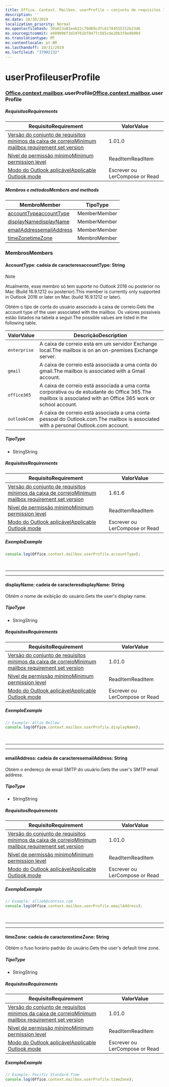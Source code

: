 ```yaml
---
title: Office. Context. Mailbox. userProfile – conjunto de requisitos 1,8
description: ''
ms.date: 10/30/2019
localization_priority: Normal
ms.openlocfilehash: 39a833a81eab22c70d89cdfc61784555312b23d6
ms.sourcegitcommit: e989096f3d19761bf8477c585cde20b3f8e0b90d
ms.translationtype: MT
ms.contentlocale: pt-BR
ms.lasthandoff: 10/31/2019
ms.locfileid: "37902132"
---
```

# <a name="userprofile"></a><span data-ttu-id="c0ae4-102">userProfile</span><span class="sxs-lookup"><span data-stu-id="c0ae4-102">userProfile</span></span>

### <a name="officeofficemdcontextofficecontextmdmailboxofficecontextmailboxmduserprofile"></a><span data-ttu-id="c0ae4-103">[Office](Office.md)[.context](Office.context.md)[.mailbox](Office.context.mailbox.md).userProfile</span><span class="sxs-lookup"><span data-stu-id="c0ae4-103">[Office](Office.md)[.context](Office.context.md)[.mailbox](Office.context.mailbox.md).userProfile</span></span>

##### <a name="requirements"></a><span data-ttu-id="c0ae4-104">Requisitos</span><span class="sxs-lookup"><span data-stu-id="c0ae4-104">Requirements</span></span>

|<span data-ttu-id="c0ae4-105">Requisito</span><span class="sxs-lookup"><span data-stu-id="c0ae4-105">Requirement</span></span>| <span data-ttu-id="c0ae4-106">Valor</span><span class="sxs-lookup"><span data-stu-id="c0ae4-106">Value</span></span>|
|---|---|
|[<span data-ttu-id="c0ae4-107">Versão do conjunto de requisitos mínimos da caixa de correio</span><span class="sxs-lookup"><span data-stu-id="c0ae4-107">Minimum mailbox requirement set version</span></span>](/office/dev/add-ins/reference/requirement-sets/outlook-api-requirement-sets)| <span data-ttu-id="c0ae4-108">1.0</span><span class="sxs-lookup"><span data-stu-id="c0ae4-108">1.0</span></span>|
|[<span data-ttu-id="c0ae4-109">Nível de permissão mínimo</span><span class="sxs-lookup"><span data-stu-id="c0ae4-109">Minimum permission level</span></span>](/outlook/add-ins/understanding-outlook-add-in-permissions)| <span data-ttu-id="c0ae4-110">ReadItem</span><span class="sxs-lookup"><span data-stu-id="c0ae4-110">ReadItem</span></span>|
|[<span data-ttu-id="c0ae4-111">Modo do Outlook aplicável</span><span class="sxs-lookup"><span data-stu-id="c0ae4-111">Applicable Outlook mode</span></span>](/outlook/add-ins/#extension-points)| <span data-ttu-id="c0ae4-112">Escrever ou Ler</span><span class="sxs-lookup"><span data-stu-id="c0ae4-112">Compose or Read</span></span>|

##### <a name="members-and-methods"></a><span data-ttu-id="c0ae4-113">Membros e métodos</span><span class="sxs-lookup"><span data-stu-id="c0ae4-113">Members and methods</span></span>

| <span data-ttu-id="c0ae4-114">Membro</span><span class="sxs-lookup"><span data-stu-id="c0ae4-114">Member</span></span> | <span data-ttu-id="c0ae4-115">Tipo</span><span class="sxs-lookup"><span data-stu-id="c0ae4-115">Type</span></span> |
|--------|------|
| [<span data-ttu-id="c0ae4-116">accountType</span><span class="sxs-lookup"><span data-stu-id="c0ae4-116">accountType</span></span>](#accounttype-string) | <span data-ttu-id="c0ae4-117">Member</span><span class="sxs-lookup"><span data-stu-id="c0ae4-117">Member</span></span> |
| [<span data-ttu-id="c0ae4-118">displayName</span><span class="sxs-lookup"><span data-stu-id="c0ae4-118">displayName</span></span>](#displayname-string) | <span data-ttu-id="c0ae4-119">Member</span><span class="sxs-lookup"><span data-stu-id="c0ae4-119">Member</span></span> |
| [<span data-ttu-id="c0ae4-120">emailAddress</span><span class="sxs-lookup"><span data-stu-id="c0ae4-120">emailAddress</span></span>](#emailaddress-string) | <span data-ttu-id="c0ae4-121">Member</span><span class="sxs-lookup"><span data-stu-id="c0ae4-121">Member</span></span> |
| [<span data-ttu-id="c0ae4-122">timeZone</span><span class="sxs-lookup"><span data-stu-id="c0ae4-122">timeZone</span></span>](#timezone-string) | <span data-ttu-id="c0ae4-123">Membro</span><span class="sxs-lookup"><span data-stu-id="c0ae4-123">Member</span></span> |

### <a name="members"></a><span data-ttu-id="c0ae4-124">Membros</span><span class="sxs-lookup"><span data-stu-id="c0ae4-124">Members</span></span>

#### <a name="accounttype-string"></a><span data-ttu-id="c0ae4-125">AccountType: cadeia de caracteres</span><span class="sxs-lookup"><span data-stu-id="c0ae4-125">accountType: String</span></span>

> [!NOTE]
> <span data-ttu-id="c0ae4-126">Atualmente, esse membro só tem suporte no Outlook 2016 ou posterior no Mac (Build 16.9.1212 ou posterior).</span><span class="sxs-lookup"><span data-stu-id="c0ae4-126">This member is currently only supported in Outlook 2016 or later on Mac (build 16.9.1212 or later).</span></span>

<span data-ttu-id="c0ae4-127">Obtém o tipo de conta do usuário associado à caixa de correio.</span><span class="sxs-lookup"><span data-stu-id="c0ae4-127">Gets the account type of the user associated with the mailbox.</span></span> <span data-ttu-id="c0ae4-128">Os valores possíveis estão listados na tabela a seguir.</span><span class="sxs-lookup"><span data-stu-id="c0ae4-128">The possible values are listed in the following table.</span></span>

| <span data-ttu-id="c0ae4-129">Valor</span><span class="sxs-lookup"><span data-stu-id="c0ae4-129">Value</span></span> | <span data-ttu-id="c0ae4-130">Descrição</span><span class="sxs-lookup"><span data-stu-id="c0ae4-130">Description</span></span> |
|-------|-------------|
| `enterprise` | <span data-ttu-id="c0ae4-131">A caixa de correio está em um servidor Exchange local.</span><span class="sxs-lookup"><span data-stu-id="c0ae4-131">The mailbox is on an on-premises Exchange server.</span></span> |
| `gmail` | <span data-ttu-id="c0ae4-132">A caixa de correio está associada a uma conta do gmail.</span><span class="sxs-lookup"><span data-stu-id="c0ae4-132">The mailbox is associated with a Gmail account.</span></span> |
| `office365` | <span data-ttu-id="c0ae4-133">A caixa de correio está associada a uma conta corporativa ou de estudante do Office 365.</span><span class="sxs-lookup"><span data-stu-id="c0ae4-133">The mailbox is associated with an Office 365 work or school account.</span></span> |
| `outlookCom` | <span data-ttu-id="c0ae4-134">A caixa de correio está associada a uma conta pessoal do Outlook.com.</span><span class="sxs-lookup"><span data-stu-id="c0ae4-134">The mailbox is associated with a personal Outlook.com account.</span></span> |

##### <a name="type"></a><span data-ttu-id="c0ae4-135">Tipo</span><span class="sxs-lookup"><span data-stu-id="c0ae4-135">Type</span></span>

*   <span data-ttu-id="c0ae4-136">String</span><span class="sxs-lookup"><span data-stu-id="c0ae4-136">String</span></span>

##### <a name="requirements"></a><span data-ttu-id="c0ae4-137">Requisitos</span><span class="sxs-lookup"><span data-stu-id="c0ae4-137">Requirements</span></span>

|<span data-ttu-id="c0ae4-138">Requisito</span><span class="sxs-lookup"><span data-stu-id="c0ae4-138">Requirement</span></span>| <span data-ttu-id="c0ae4-139">Valor</span><span class="sxs-lookup"><span data-stu-id="c0ae4-139">Value</span></span>|
|---|---|
|[<span data-ttu-id="c0ae4-140">Versão do conjunto de requisitos mínimos da caixa de correio</span><span class="sxs-lookup"><span data-stu-id="c0ae4-140">Minimum mailbox requirement set version</span></span>](/office/dev/add-ins/reference/requirement-sets/outlook-api-requirement-sets)| <span data-ttu-id="c0ae4-141">1.6</span><span class="sxs-lookup"><span data-stu-id="c0ae4-141">1.6</span></span> |
|[<span data-ttu-id="c0ae4-142">Nível de permissão mínimo</span><span class="sxs-lookup"><span data-stu-id="c0ae4-142">Minimum permission level</span></span>](/outlook/add-ins/understanding-outlook-add-in-permissions)| <span data-ttu-id="c0ae4-143">ReadItem</span><span class="sxs-lookup"><span data-stu-id="c0ae4-143">ReadItem</span></span>|
|[<span data-ttu-id="c0ae4-144">Modo do Outlook aplicável</span><span class="sxs-lookup"><span data-stu-id="c0ae4-144">Applicable Outlook mode</span></span>](/outlook/add-ins/#extension-points)| <span data-ttu-id="c0ae4-145">Escrever ou Ler</span><span class="sxs-lookup"><span data-stu-id="c0ae4-145">Compose or Read</span></span>|

##### <a name="example"></a><span data-ttu-id="c0ae4-146">Exemplo</span><span class="sxs-lookup"><span data-stu-id="c0ae4-146">Example</span></span>

```js
console.log(Office.context.mailbox.userProfile.accountType);
```

<br>

---
---

#### <a name="displayname-string"></a><span data-ttu-id="c0ae4-147">displayName: cadeia de caracteres</span><span class="sxs-lookup"><span data-stu-id="c0ae4-147">displayName: String</span></span>

<span data-ttu-id="c0ae4-148">Obtém o nome de exibição do usuário.</span><span class="sxs-lookup"><span data-stu-id="c0ae4-148">Gets the user's display name.</span></span>

##### <a name="type"></a><span data-ttu-id="c0ae4-149">Tipo</span><span class="sxs-lookup"><span data-stu-id="c0ae4-149">Type</span></span>

*   <span data-ttu-id="c0ae4-150">String</span><span class="sxs-lookup"><span data-stu-id="c0ae4-150">String</span></span>

##### <a name="requirements"></a><span data-ttu-id="c0ae4-151">Requisitos</span><span class="sxs-lookup"><span data-stu-id="c0ae4-151">Requirements</span></span>

|<span data-ttu-id="c0ae4-152">Requisito</span><span class="sxs-lookup"><span data-stu-id="c0ae4-152">Requirement</span></span>| <span data-ttu-id="c0ae4-153">Valor</span><span class="sxs-lookup"><span data-stu-id="c0ae4-153">Value</span></span>|
|---|---|
|[<span data-ttu-id="c0ae4-154">Versão do conjunto de requisitos mínimos da caixa de correio</span><span class="sxs-lookup"><span data-stu-id="c0ae4-154">Minimum mailbox requirement set version</span></span>](/office/dev/add-ins/reference/requirement-sets/outlook-api-requirement-sets)| <span data-ttu-id="c0ae4-155">1.0</span><span class="sxs-lookup"><span data-stu-id="c0ae4-155">1.0</span></span>|
|[<span data-ttu-id="c0ae4-156">Nível de permissão mínimo</span><span class="sxs-lookup"><span data-stu-id="c0ae4-156">Minimum permission level</span></span>](/outlook/add-ins/understanding-outlook-add-in-permissions)| <span data-ttu-id="c0ae4-157">ReadItem</span><span class="sxs-lookup"><span data-stu-id="c0ae4-157">ReadItem</span></span>|
|[<span data-ttu-id="c0ae4-158">Modo do Outlook aplicável</span><span class="sxs-lookup"><span data-stu-id="c0ae4-158">Applicable Outlook mode</span></span>](/outlook/add-ins/#extension-points)| <span data-ttu-id="c0ae4-159">Escrever ou Ler</span><span class="sxs-lookup"><span data-stu-id="c0ae4-159">Compose or Read</span></span>|

##### <a name="example"></a><span data-ttu-id="c0ae4-160">Exemplo</span><span class="sxs-lookup"><span data-stu-id="c0ae4-160">Example</span></span>

```js
// Example: Allie Bellew
console.log(Office.context.mailbox.userProfile.displayName);
```

<br>

---
---

#### <a name="emailaddress-string"></a><span data-ttu-id="c0ae4-161">emailAddress: cadeia de caracteres</span><span class="sxs-lookup"><span data-stu-id="c0ae4-161">emailAddress: String</span></span>

<span data-ttu-id="c0ae4-162">Obtém o endereço de email SMTP do usuário.</span><span class="sxs-lookup"><span data-stu-id="c0ae4-162">Gets the user's SMTP email address.</span></span>

##### <a name="type"></a><span data-ttu-id="c0ae4-163">Tipo</span><span class="sxs-lookup"><span data-stu-id="c0ae4-163">Type</span></span>

*   <span data-ttu-id="c0ae4-164">String</span><span class="sxs-lookup"><span data-stu-id="c0ae4-164">String</span></span>

##### <a name="requirements"></a><span data-ttu-id="c0ae4-165">Requisitos</span><span class="sxs-lookup"><span data-stu-id="c0ae4-165">Requirements</span></span>

|<span data-ttu-id="c0ae4-166">Requisito</span><span class="sxs-lookup"><span data-stu-id="c0ae4-166">Requirement</span></span>| <span data-ttu-id="c0ae4-167">Valor</span><span class="sxs-lookup"><span data-stu-id="c0ae4-167">Value</span></span>|
|---|---|
|[<span data-ttu-id="c0ae4-168">Versão do conjunto de requisitos mínimos da caixa de correio</span><span class="sxs-lookup"><span data-stu-id="c0ae4-168">Minimum mailbox requirement set version</span></span>](/office/dev/add-ins/reference/requirement-sets/outlook-api-requirement-sets)| <span data-ttu-id="c0ae4-169">1.0</span><span class="sxs-lookup"><span data-stu-id="c0ae4-169">1.0</span></span>|
|[<span data-ttu-id="c0ae4-170">Nível de permissão mínimo</span><span class="sxs-lookup"><span data-stu-id="c0ae4-170">Minimum permission level</span></span>](/outlook/add-ins/understanding-outlook-add-in-permissions)| <span data-ttu-id="c0ae4-171">ReadItem</span><span class="sxs-lookup"><span data-stu-id="c0ae4-171">ReadItem</span></span>|
|[<span data-ttu-id="c0ae4-172">Modo do Outlook aplicável</span><span class="sxs-lookup"><span data-stu-id="c0ae4-172">Applicable Outlook mode</span></span>](/outlook/add-ins/#extension-points)| <span data-ttu-id="c0ae4-173">Escrever ou Ler</span><span class="sxs-lookup"><span data-stu-id="c0ae4-173">Compose or Read</span></span>|

##### <a name="example"></a><span data-ttu-id="c0ae4-174">Exemplo</span><span class="sxs-lookup"><span data-stu-id="c0ae4-174">Example</span></span>

```js
// Example: allieb@contoso.com
console.log(Office.context.mailbox.userProfile.emailAddress);
```

<br>

---
---

#### <a name="timezone-string"></a><span data-ttu-id="c0ae4-175">timeZone: cadeia de caracteres</span><span class="sxs-lookup"><span data-stu-id="c0ae4-175">timeZone: String</span></span>

<span data-ttu-id="c0ae4-176">Obtém o fuso horário padrão do usuário.</span><span class="sxs-lookup"><span data-stu-id="c0ae4-176">Gets the user's default time zone.</span></span>

##### <a name="type"></a><span data-ttu-id="c0ae4-177">Tipo</span><span class="sxs-lookup"><span data-stu-id="c0ae4-177">Type</span></span>

*   <span data-ttu-id="c0ae4-178">String</span><span class="sxs-lookup"><span data-stu-id="c0ae4-178">String</span></span>

##### <a name="requirements"></a><span data-ttu-id="c0ae4-179">Requisitos</span><span class="sxs-lookup"><span data-stu-id="c0ae4-179">Requirements</span></span>

|<span data-ttu-id="c0ae4-180">Requisito</span><span class="sxs-lookup"><span data-stu-id="c0ae4-180">Requirement</span></span>| <span data-ttu-id="c0ae4-181">Valor</span><span class="sxs-lookup"><span data-stu-id="c0ae4-181">Value</span></span>|
|---|---|
|[<span data-ttu-id="c0ae4-182">Versão do conjunto de requisitos mínimos da caixa de correio</span><span class="sxs-lookup"><span data-stu-id="c0ae4-182">Minimum mailbox requirement set version</span></span>](/office/dev/add-ins/reference/requirement-sets/outlook-api-requirement-sets)| <span data-ttu-id="c0ae4-183">1.0</span><span class="sxs-lookup"><span data-stu-id="c0ae4-183">1.0</span></span>|
|[<span data-ttu-id="c0ae4-184">Nível de permissão mínimo</span><span class="sxs-lookup"><span data-stu-id="c0ae4-184">Minimum permission level</span></span>](/outlook/add-ins/understanding-outlook-add-in-permissions)| <span data-ttu-id="c0ae4-185">ReadItem</span><span class="sxs-lookup"><span data-stu-id="c0ae4-185">ReadItem</span></span>|
|[<span data-ttu-id="c0ae4-186">Modo do Outlook aplicável</span><span class="sxs-lookup"><span data-stu-id="c0ae4-186">Applicable Outlook mode</span></span>](/outlook/add-ins/#extension-points)| <span data-ttu-id="c0ae4-187">Escrever ou Ler</span><span class="sxs-lookup"><span data-stu-id="c0ae4-187">Compose or Read</span></span>|

##### <a name="example"></a><span data-ttu-id="c0ae4-188">Exemplo</span><span class="sxs-lookup"><span data-stu-id="c0ae4-188">Example</span></span>

```js
// Example: Pacific Standard Time
console.log(Office.context.mailbox.userProfile.timeZone);
```
